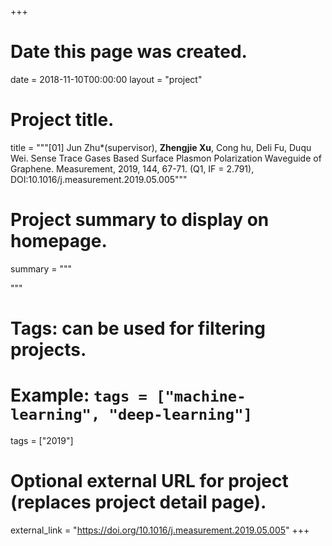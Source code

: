 +++
# Date this page was created.
date = 2018-11-10T00:00:00
layout = "project"

# Project title.
title = """[01] Jun Zhu*(supervisor), **Zhengjie Xu**, Cong hu, Deli Fu, Duqu Wei. Sense Trace Gases Based Surface Plasmon Polarization Waveguide of Graphene. Measurement, 2019, 144, 67-71. (Q1, IF = 2.791), DOI:10.1016/j.measurement.2019.05.005"""

# Project summary to display on homepage.
summary = """

 """

# Tags: can be used for filtering projects.
# Example: `tags = ["machine-learning", "deep-learning"]`
tags = ["2019"]

# Optional external URL for project (replaces project detail page).
external_link = "https://doi.org/10.1016/j.measurement.2019.05.005"
+++

